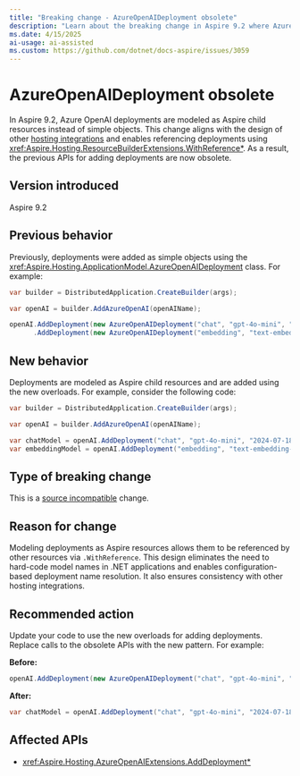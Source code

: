 ```yaml
---
title: "Breaking change - AzureOpenAIDeployment obsolete"
description: "Learn about the breaking change in Aspire 9.2 where Azure OpenAI deployments are now modeled as Aspire child resources."
ms.date: 4/15/2025
ai-usage: ai-assisted
ms.custom: https://github.com/dotnet/docs-aspire/issues/3059
---
```


# AzureOpenAIDeployment obsolete

In Aspire 9.2, Azure OpenAI deployments are modeled as Aspire child resources instead of simple objects. This change aligns with the design of other [hosting integrations](../../fundamentals/integrations-overview.md#hosting-integrations) and enables referencing deployments using <xref:Aspire.Hosting.ResourceBuilderExtensions.WithReference*>. As a result, the previous APIs for adding deployments are now obsolete.

## Version introduced

Aspire 9.2

## Previous behavior

Previously, deployments were added as simple objects using the <xref:Aspire.Hosting.ApplicationModel.AzureOpenAIDeployment> class. For example:

```csharp
var builder = DistributedApplication.CreateBuilder(args);

var openAI = builder.AddAzureOpenAI(openAIName);

openAI.AddDeployment(new AzureOpenAIDeployment("chat", "gpt-4o-mini", "2024-07-18"))
      .AddDeployment(new AzureOpenAIDeployment("embedding", "text-embedding-3-small", "1"));
```

## New behavior

Deployments are modeled as Aspire child resources and are added using the new overloads. For example, consider the following code:

```csharp
var builder = DistributedApplication.CreateBuilder(args);

var openAI = builder.AddAzureOpenAI(openAIName);

var chatModel = openAI.AddDeployment("chat", "gpt-4o-mini", "2024-07-18");
var embeddingModel = openAI.AddDeployment("embedding", "text-embedding-3-small", "1");
```

## Type of breaking change

This is a [source incompatible](../categories.md#source-compatibility) change.

## Reason for change

Modeling deployments as Aspire resources allows them to be referenced by other resources via `.WithReference`. This design eliminates the need to hard-code model names in .NET applications and enables configuration-based deployment name resolution. It also ensures consistency with other hosting integrations.

## Recommended action

Update your code to use the new overloads for adding deployments. Replace calls to the obsolete APIs with the new pattern. For example:

**Before:**

```csharp
openAI.AddDeployment(new AzureOpenAIDeployment("chat", "gpt-4o-mini", "2024-07-18"));
```

**After:**

```csharp
var chatModel = openAI.AddDeployment("chat", "gpt-4o-mini", "2024-07-18");
```

## Affected APIs

- <xref:Aspire.Hosting.AzureOpenAIExtensions.AddDeployment*>
